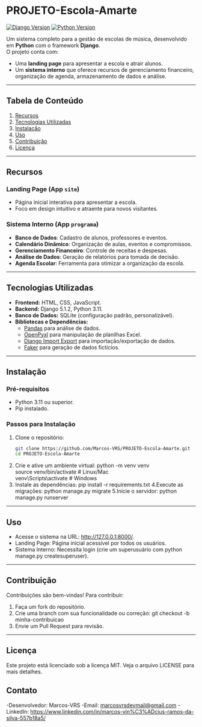 # **PROJETO-Escola-Amarte**  

[![Django Version](https://img.shields.io/badge/Django-5.1.2-green)](https://www.djangoproject.com/) [![Python Version](https://img.shields.io/badge/Python-3.11-blue)](https://www.python.org/)  

Um sistema completo para a gestão de escolas de música, desenvolvido em **Python** com o framework **Django**.  
O projeto conta com:  
- Uma **landing page** para apresentar a escola e atrair alunos.  
- Um **sistema interno** que oferece recursos de gerenciamento financeiro, organização de agenda, armazenamento de dados e análise.  

---

## **Tabela de Conteúdo**

1. [Recursos](#recursos)  
2. [Tecnologias Utilizadas](#tecnologias-utilizadas)  
3. [Instalação](#instalação)  
4. [Uso](#uso)  
5. [Contribuição](#contribuição)  
6. [Licença](#licença)  

---

## **Recursos**  

### **Landing Page (App `site`)**  
- Página inicial interativa para apresentar a escola.  
- Foco em design intuitivo e atraente para novos visitantes.  

### **Sistema Interno (App `programa`)**  
- **Banco de Dados**: Cadastro de alunos, professores e eventos.  
- **Calendário Dinâmico**: Organização de aulas, eventos e compromissos.  
- **Gerenciamento Financeiro**: Controle de receitas e despesas.  
- **Análise de Dados**: Geração de relatórios para tomada de decisão.  
- **Agenda Escolar**: Ferramenta para otimizar a organização da escola.  

---

## **Tecnologias Utilizadas**  

- **Frontend:** HTML, CSS, JavaScript.  
- **Backend:** Django 5.1.2, Python 3.11.  
- **Banco de Dados:** SQLite (configuração padrão, personalizável).  
- **Bibliotecas e Dependências:**  
  - [Pandas](https://pandas.pydata.org/) para análise de dados.  
  - [OpenPyxl](https://openpyxl.readthedocs.io/) para manipulação de planilhas Excel.  
  - [Django Import Export](https://django-import-export.readthedocs.io/) para importação/exportação de dados.  
  - [Faker](https://faker.readthedocs.io/) para geração de dados fictícios.  

---

## **Instalação**  

### **Pré-requisitos**  
- Python 3.11 ou superior.  
- Pip instalado.  

### **Passos para Instalação**  
1. Clone o repositório:  
   ```bash
   git clone https://github.com/Marcos-VRS/PROJETO-Escola-Amarte.git
   cd PROJETO-Escola-Amarte
2. Crie e ative um ambiente virtual:
   python -m venv venv  
   source venv/bin/activate  # Linux/Mac  
   venv\Scripts\activate     # Windows
3. Instale as dependências:
   pip install -r requirements.txt
4.Execute as migrações:
  python manage.py migrate
5.Inicie o servidor:
   python manage.py runserver  

---

## **Uso**
- Acesse o sistema na URL: http://127.0.0.1:8000/.
- Landing Page: Página inicial acessível por todos os usuários.
- Sistema Interno: Necessita login (crie um superusuário com python manage.py createsuperuser).

---

## **Contribuição**

Contribuições são bem-vindas! Para contribuir:

1. Faça um fork do repositório.
2. Crie uma branch com sua funcionalidade ou correção:
   git checkout -b minha-contribuicao  
3. Envie um Pull Request para revisão.

---

## **Licença**

Este projeto está licenciado sob a licença MIT. Veja o arquivo LICENSE para mais detalhes.


## **Contato**

-Desenvolvedor: Marcos-VRS
-Email: marcosvrsdevmail@gmail.com
-LinkedIn: https://www.linkedin.com/in/marcos-vin%C3%ADcius-ramos-da-silva-557b18a5/







